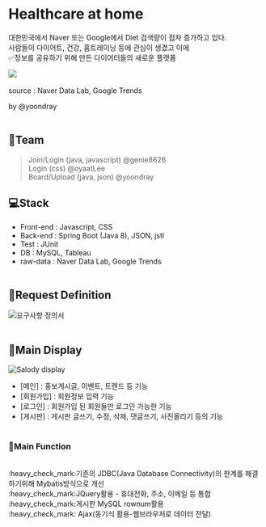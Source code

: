 # Healthcare at home
대한민국에서 Naver 또는 Google에서 Diet 검색량이 점차 증가하고 있다.<br>
사람들이 다이어트, 건강, 홈트레이닝 등에 관심이 생겼고 이에 <br> 
:white_check_mark:정보를 공유하기 위해 만든 다이어터들의 새로운 플랫폼
<br>
<div class='tableauPlaceholder' id='viz1612526677527' style='position: relative'><noscript><a href='#'><img alt=' ' src='https:&#47;&#47;public.tableau.com&#47;static&#47;images&#47;Ke&#47;KeywordHome_Training&#47;Dashboard2&#47;1_rss.png' style='border: none' /></a></noscript><object class='tableauViz'  style='display:none;'><param name='host_url' value='https%3A%2F%2Fpublic.tableau.com%2F' /> <param name='embed_code_version' value='3' /> <param name='site_root' value='' /><param name='name' value='KeywordHome_Training&#47;Dashboard2' /><param name='tabs' value='no' /><param name='toolbar' value='yes' /><param name='static_image' value='https:&#47;&#47;public.tableau.com&#47;static&#47;images&#47;Ke&#47;KeywordHome_Training&#47;Dashboard2&#47;1.png' /> <param name='animate_transition' value='yes' /><param name='display_static_image' value='yes' /><param name='display_spinner' value='yes' /><param name='display_overlay' value='yes' /><param name='display_count' value='yes' /><param name='language' value='ko' /></object></div>                <script type='text/javascript'>                    var divElement = document.getElementById('viz1612526677527');                    var vizElement = divElement.getElementsByTagName('object')[0];                    if ( divElement.offsetWidth > 800 ) { vizElement.style.width='1000px';vizElement.style.height='827px';} else if ( divElement.offsetWidth > 500 ) { vizElement.style.width='1000px';vizElement.style.height='827px';} else { vizElement.style.width='100%';vizElement.style.height='777px';}                     var scriptElement = document.createElement('script');                    scriptElement.src = 'https://public.tableau.com/javascripts/api/viz_v1.js';                    vizElement.parentNode.insertBefore(scriptElement, vizElement);                </script>

<br>
source : Naver Data Lab, Google Trends <br>


by @yoondray 
<br><br>

## :apple:Team
> Join/Login (java, javascript) @genie8626<br>
> Login (css) @oyaatLee<br>
> Board/Upload (java, json) @yoondray 


##  :computer:Stack
- Front-end : Javascript, CSS
- Back-end : Spring Boot (Java 8), JSON, jstl
- Test : JUnit
- DB : MySQL, Tableau
- raw-data : Naver Data Lab, Google Trends
<br><br>

## :clap:Request Definition
![요구사항 정의서](https://user-images.githubusercontent.com/74237804/106861753-8a719c00-6709-11eb-84a4-1f28ca55052b.jpg)
<br><br>

## :speech_balloon:Main Display
![Salody display](https://user-images.githubusercontent.com/74237804/106861371-05868280-6709-11eb-9dea-8183eb46089e.jpg)

- [메인] : 홍보게시글, 이벤트, 트렌드 등 기능
- [회원가입] : 회원정보 입력 기능
- [로그인] : 회원가입 된 회원들만 로그인 가능한 기능
- [게시판] : 게시판 글쓰기, 수정, 삭제, 댓글쓰기, 사진올리기 등의 기능
<br><br>

### :hammer:**Main Function**
<br>
:heavy_check_mark:기존의 JDBC(Java Database Connectivity)의 한계를 해결하기위해 Mybatis방식으로 개선<br>
:heavy_check_mark:JQuery활용 - 휴대전화, 주소, 이메일 등 통합<br>
:heavy_check_mark:게시판 MySQL rownum활용<br>
:heavy_check_mark: Ajax(동기식 활용-웹브라우저로 데이터 전달)<br>





